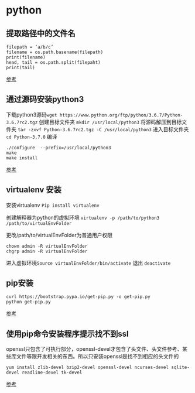 # python

## 提取路径中的文件名
```
filepath = ‘a/b/c’
filename = os.path.basename(filepath)
print(filename)
head, tail = os.path.split(filepaht)
print(tail)
```
[参考](https://stackoverflow.com/questions/8384737/extract-file-name-from-path-no-matter-what-the-os-path-format)

## 通过源码安装python3
下载python3源码`wget https://www.python.org/ftp/python/3.6.7/Python-3.6.7rc2.tgz`
创建目标文件夹 `mkdir /usr/local/python3`
将源码解压到目标文件夹 `tar -zxvf Python-3.6.7rc2.tgz -C /usr/local/python3`
进入目标文件夹 `cd Python-3.7.0`
编译
```
./configure  --prefix=/usr/local/python3
make
make install
```
[参考](https://www.cnblogs.com/kimyeee/p/7250560.html)

## virtualenv 安装
安装virtualenv  `Pip install virtualenv`

创建解释器为python的虚拟环境 `virtualenv -p /path/to/python3 /path/to/virtualEnvFolder`

更改/path/to/virtualEnvFolder为普通用户权限
```
chown admin -R virtualEnvFolder
chgrp admin -R virtualEnvFolder
```
进入虚拟环境`Source virtualEnvFolder/bin/activate`
退出 `deactivate`

## pip安装
```
curl https://bootstrap.pypa.io/get-pip.py -o get-pip.py
python get-pip.py
```
[参考](https://pip.pypa.io/en/stable/installing/)

## 使用pip命令安装程序提示找不到ssl
openssl只包含了可执行部分，openssl-devel才包含了头文件、头文件参考、某些库文件等跟开发相关的东西。所以只安装openssl是找不到相应的头文件的
```
yum install zlib-devel bzip2-devel openssl-devel ncurses-devel sqlite-devel readline-devel tk-devel
```

[参考](https://www.cnblogs.com/minglee/p/9232673.html)
